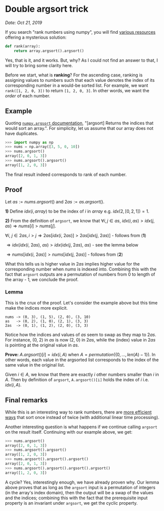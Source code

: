# Double argsort trick

_Date: Oct 21, 2019_

If you search "rank numbers using numpy", you will find [various resources](https://stackoverflow.com/questions/5284646/rank-items-in-an-array-using-python-numpy-without-sorting-array-twice/) offering a mysterious solution:

```python
def rank(array):
    return array.argsort().argsort()
```

Yes, that is it, and it works. But, why? As I could not find an answer to that, I will try to bring some clarity here.

Before we start, what is __ranking__? For the ascending case, ranking is assigning values to numbers such that each value denotes the index of its corresponding number in a would-be sorted list. For example, we want `rank([1, 2, 0, 3])` to return `[1, 2, 0, 3]`. In other words, we want the _order_ of each number.

## Example

Quoting [`numpy.argsort` documentation](https://docs.scipy.org/doc/numpy/reference/generated/numpy.argsort.html), "[argsort] Returns the indices that would sort an array.". For simplicity, let us assume that our array does not have duplicates.

```python
>>> import numpy as np
>>> nums = np.array([3, 5, 0, 10])
>>> nums.argsort()
array([2, 0, 1, 3])
>>> nums.argsort().argsort()
array([1, 2, 0, 3])
```

The final result indeed corresponds to rank of each number.

## Proof

Let $as := nums.argsort()$ and $2as := as.argsort()$.

__1)__ Define $idx(i, array)$ to be the index of $i$ in $array$ e.g. $idx(2, [0, 2, 1]) = 1$.

__2)__ From the definition of `argsort`, we know that $\forall i, j \in as,\ idx(i, as) > idx(j, as) \Rightarrow nums[i] > nums[j]$.

$\forall i,\ j \in 2as, i > j \Rightarrow 2as[idx(i,\ 2as)] > 2as[idx(j,\ 2as)]$ - follows from (__1__)

$\Rightarrow idx(idx(i,\ 2as),\ as) > idx(idx(j,\ 2as),\ as)$ - see the lemma below

$\Rightarrow nums[idx(i,\ 2as)] > nums[idx(j,\ 2as)]$ - follows from (__2__)

What this tells us is higher value in $2as$ implies higher value for the corresponding number when $nums$ is indexed into. Combining this with the fact that `argsort` outputs are a permutation of numbers from 0 to length of the array - 1, we conclude the proof.

### Lemma

This is the crux of the proof. Let's consider the example above but this time make the indices more explicit.

```
nums -> (0, 3), (1, 5), (2, 0), (3, 10)
as   -> (0, 2), (1, 0), (2, 1), (3, 3)
2as  -> (0, 1), (1, 2), (2, 0), (3, 3)
```

Notice how the indices and values of $as$ seem to swap as they map to $2as$. For instance, (0, 2) in $as$ is now (2, 0) in $2as$, while the (index) value in $2as$ is pointing at the original value in $as$.

**Prove:** $A.argsort()[i] = idx(i, A)$ when $A = permutation(\{0, ..., len(A) - 1\})$. In other words, each value in the argsorted list corresponds to the index of the same value in the original list.

Given $i \in A$, we know that there are exactly $i$ other numbers smaller than $i$ in $A$. Then by definition of `argsort`, `A.argsort()[i]` holds the index of $i$ i.e. $idx(i, A)$.

## Final remarks

While this is an interesting way to rank numbers, there are [more efficient ways](https://stackoverflow.com/a/5284703/3712254) that sort once instead of twice (with additional linear time processing).

Another interesting question is what happens if we continue calling `argsort` on the result itself. Continuing with our example above, we get:
```python
>>> nums.argsort()
array([2, 0, 1, 3])
>>> nums.argsort().argsort()
array([1, 2, 0, 3])
>>> nums.argsort().argsort().argsort()
array([2, 0, 1, 3])
>>> nums.argsort().argsort().argsort().argsort()
array([1, 2, 0, 3])
```

A cycle? Yes, interestingly enough, we have already proven why. Our lemma above proves that as long as the `argsort` input is a permutation of integers (in the array's index domain), then the output will be a swap of the values and the indices; combining this with the fact that the prerequisite input property is an invariant under `argsort`, we get the cyclic property.
